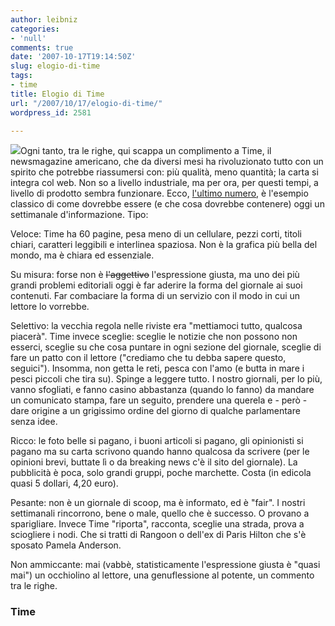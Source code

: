 ```yaml
---
author: leibniz
categories:
- 'null'
comments: true
date: '2007-10-17T19:14:50Z'
slug: elogio-di-time
tags:
- time
title: Elogio di Time
url: "/2007/10/17/elogio-di-time/"
wordpress_id: 2581

---
```

![](https://img.timeinc.net/time/images/covers/europe/2007/20071022_107.jpg)Ogni tanto, tra le righe, qui scappa un complimento a Time, il newsmagazine americano, che da diversi mesi ha rivoluzionato tutto con un spirito che potrebbe riassumersi con: più qualità, meno quantità; la carta si integra col web. Non so a livello industriale, ma per ora, per questi tempi, a livello di prodotto sembra funzionare. Ecco, [l'ultimo numero](https://www.time.com/time/magazine/current), è l'esempio classico di come dovrebbe essere (e che cosa dovrebbe contenere) oggi un settimanale d'informazione. Tipo:

Veloce: Time ha 60 pagine, pesa meno di un cellulare, pezzi corti, titoli chiari, caratteri leggibili e interlinea spaziosa. Non è la grafica più bella del mondo, ma è chiara ed essenziale.

Su misura: forse non è <strike>l'aggettivo</strike> l'espressione giusta, ma uno dei più grandi problemi editoriali oggi è far aderire la forma del giornale ai suoi contenuti. Far combaciare la forma di un servizio con il modo in cui un lettore lo vorrebbe. 

Selettivo: la vecchia regola nelle riviste era "mettiamoci tutto, qualcosa piacerà". Time invece sceglie: sceglie le notizie che non possono non esserci, sceglie su che cosa puntare in ogni sezione del giornale, sceglie di fare un patto con il lettore ("crediamo che tu debba sapere questo, seguici"). Insomma, non getta le reti, pesca con l'amo (e butta in mare i pesci piccoli che tira su). Spinge a leggere tutto. I nostro giornali, per lo più, vanno sfogliati, e fanno casino abbastanza (quando lo fanno) da mandare un comunicato stampa, fare un seguito, prendere una querela e - però - dare origine a un grigissimo ordine del giorno di qualche parlamentare senza idee.

Ricco: le foto belle si pagano, i buoni articoli si pagano, gli opinionisti si pagano ma su carta scrivono quando hanno qualcosa da scrivere (per le opinioni brevi, buttate lì o da breaking news c'è il sito del giornale). La pubblicità è poca, solo grandi gruppi, poche marchette. Costa (in edicola quasi 5 dollari, 4,20 euro).

Pesante: non è un giornale di scoop, ma è informato, ed è "fair". I nostri settimanali rincorrono, bene o male, quello che è successo. O provano a sparigliare. Invece Time "riporta", racconta, sceglie una strada, prova a sciogliere i nodi. Che si tratti di Rangoon o dell'ex di Paris Hilton che s'è sposato Pamela Anderson.

Non ammiccante: mai (vabbè, statisticamente l'espressione giusta è "quasi mai") un occhiolino al lettore, una genuflessione al potente, un commento tra le righe.


### Time
